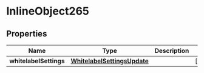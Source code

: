 

# InlineObject265

## Properties

Name | Type | Description | Notes
------------ | ------------- | ------------- | -------------
**whitelabelSettings** | [**WhitelabelSettingsUpdate**](WhitelabelSettingsUpdate.md) |  |  [optional]



